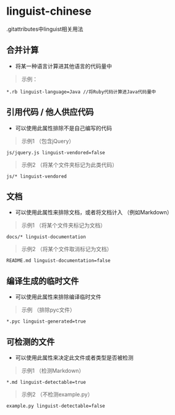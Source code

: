 # linguist-chinese

.gitattributes中linguist相关用法

## 合并计算

* 将某一种语言计算进其他语言的代码量中
> 示例：
```
*.rb linguist-language=Java //将Ruby代码计算进Java代码量中
```

## 引用代码 / 他人供应代码

* 可以使用此属性排除不是自己编写的代码
> 示例1 （包含jQuery）
```
js/jquery.js linguist-vendored=false
```
> 示例2 （将某个文件夹标记为此类代码）
```
js/* linguist-vendored
```

## 文档

* 可以使用此属性来排除文档，或者将文档计入 （例如Markdown）
> 示例1 （将某个文件夹标记为文档）
```
docs/* linguist-documentation
```
> 示例2 （将某个文件取消标记为文档）
```
README.md linguist-documentation=false
```

## 编译生成的临时文件

* 可以使用此属性来排除编译临时文件
> 示例 （排除pyc文件）
```
*.pyc linguist-generated=true
```

## 可检测的文件

* 可以使用此属性来决定此文件或者类型是否被检测
> 示例1 （检测Markdown）
```
*.md linguist-detectable=true
```
> 示例2 （不检测example.py）
```
example.py linguist-detectable=false
```
